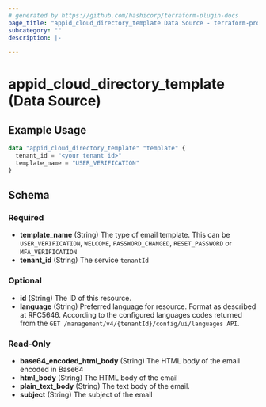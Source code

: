 ```yaml
---
# generated by https://github.com/hashicorp/terraform-plugin-docs
page_title: "appid_cloud_directory_template Data Source - terraform-provider-appid"
subcategory: ""
description: |-
  
---
```


# appid_cloud_directory_template (Data Source)



## Example Usage

```terraform
data "appid_cloud_directory_template" "template" {
  tenant_id = "<your tenant id>"
  template_name = "USER_VERIFICATION"
}
```

<!-- schema generated by tfplugindocs -->
## Schema

### Required

- **template_name** (String) The type of email template. This can be `USER_VERIFICATION`, `WELCOME`, `PASSWORD_CHANGED`, `RESET_PASSWORD` or `MFA_VERIFICATION`
- **tenant_id** (String) The service `tenantId`

### Optional

- **id** (String) The ID of this resource.
- **language** (String) Preferred language for resource. Format as described at RFC5646. According to the configured languages codes returned from the `GET /management/v4/{tenantId}/config/ui/languages API`.

### Read-Only

- **base64_encoded_html_body** (String) The HTML body of the email encoded in Base64
- **html_body** (String) The HTML body of the email
- **plain_text_body** (String) The text body of the email.
- **subject** (String) The subject of the email


